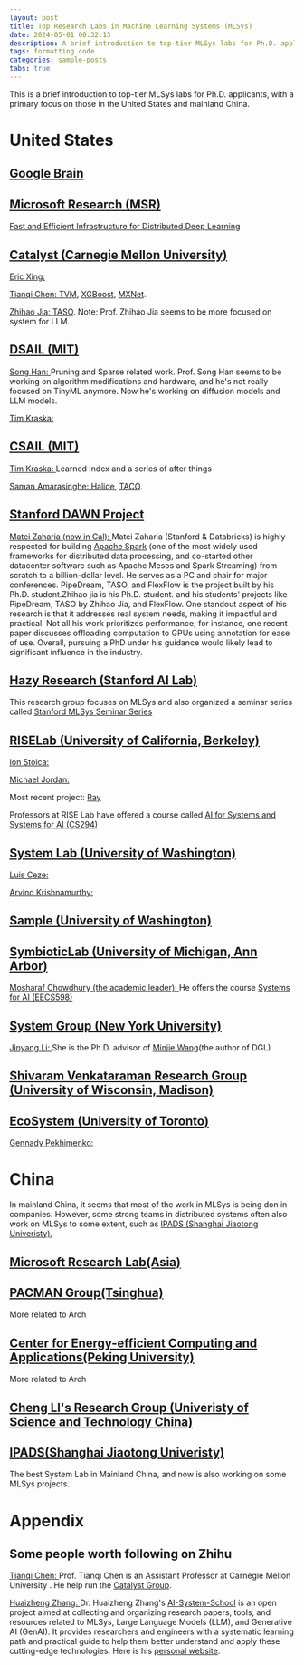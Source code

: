 ```yaml
---
layout: post
title: Top Research Labs in Machine Learning Systems (MLSys)
date: 2024-05-01 00:32:13
description: A brief introduction to top-tier MLSys labs for Ph.D. applicants.
tags: formatting code
categories: sample-posts
tabs: true
---
```

This is a brief introduction to top-tier MLSys labs for Ph.D. applicants, with a primary focus on those in the United States and mainland China.
# United States

## [Google Brain](https://research.google/)

## [Microsoft Research (MSR)](https://www.microsoft.com/en-us/research/)
[Fast and Efficient Infrastructure for Distributed Deep Learning](https://www.microsoft.com/en-us/research/project/fiddle/)

## [Catalyst (Carnegie Mellon University)](https://catalyst.cs.cmu.edu/)
[Eric Xing: ](https://www.cs.cmu.edu/~epxing/)

[Tianqi Chen: ](https://tqchen.com/)[TVM](https://www.usenix.org/conference/osdi18/presentation/chen), [XGBoost](https://arxiv.org/abs/1603.02754), [MXNet](https://www.arxiv.org/abs/1512.01274).

[Zhihao Jia: ](https://www.cs.cmu.edu/~zhihaoj2/)[TASO](chrome-extension://efaidnbmnnnibpcajpcglclefindmkaj/https://cs.stanford.edu/~padon/taso-sosp19.pdf). Note: Prof. Zhihao Jia seems to be more focused on system for LLM.


## [DSAIL (MIT)](https://dsail.csail.mit.edu/)
[Song Han: ](https://hanlab.mit.edu/songhan)Pruning and Sparse related work. Prof. Song Han seems to be working on algorithm modifications and hardware, and he's not really focused on TinyML anymore. Now he's working on diffusion models and LLM models.

[Tim Kraska: ](https://people.csail.mit.edu/kraska/)


## [CSAIL (MIT)](https://www.csail.mit.edu/)
[Tim Kraska: ](https://people.csail.mit.edu/kraska/) Learned Index and a series of after things

[Saman Amarasinghe: ](https://www.csail.mit.edu/person/saman-amarasinghe)[Halide](chrome-extension://efaidnbmnnnibpcajpcglclefindmkaj/https://people.csail.mit.edu/jrk/halide-pldi13.pdf), [TACO](https://tacos.libraries.mit.edu/).

## [Stanford DAWN Project](https://dawn.cs.stanford.edu/)
[Matei Zaharia (now in Cal): ](https://people.eecs.berkeley.edu/~matei/) Matei Zaharia (Stanford & Databricks) is highly respected for building [Apache Spark](https://spark.apache.org/) (one of the most widely used frameworks for distributed data processing, and co-started other datacenter software such as Apache Mesos and Spark Streaming) from scratch to a billion-dollar level. He serves as a PC and chair for major conferences. PipeDream, TASO, and FlexFlow is the project built by his Ph.D. student.Zhihao jia is his Ph.D. student. and  his students' projects like PipeDream, TASO by Zhihao Jia, and FlexFlow. One standout aspect of his research is that it addresses real system needs, making it impactful and practical. Not all his work prioritizes performance; for instance, one recent paper discusses offloading computation to GPUs using annotation for ease of use. Overall, pursuing a PhD under his guidance would likely lead to significant influence in the industry.

## [Hazy Research (Stanford AI Lab)](https://hazyresearch.stanford.edu/index)
This research group focuses on MLSys and also organized a seminar series called [Stanford MLSys Seminar Series](https://mlsys.stanford.edu/)

## [RISELab (University of California, Berkeley)](https://rise.cs.berkeley.edu/)
[Ion Stoica: ](https://people.eecs.berkeley.edu/~istoica/) 

[Michael Jordan: ](https://people.eecs.berkeley.edu/~jordan/)

Most recent project: [Ray](https://rise.cs.berkeley.edu/projects/ray/)

Professors at RISE Lab have offered a course called [AI for Systems and Systems for AI (CS294)](https://ucbrise.github.io/cs294-ai-sys-fa19/)

## [System Lab (University of Washington)](https://www.cs.washington.edu/research/systems)
[Luis Ceze: ](https://homes.cs.washington.edu/~luisceze/) 

[Arvind Krishnamurthy: ](https://www.cs.washington.edu/people/faculty/arvind)

## [Sample (University of Washington)](https://sampl.cs.washington.edu/)

## [SymbioticLab (University of Michigan, Ann Arbor)](https://symbioticlab.org/)
[Mosharaf Chowdhury (the academic leader): ](https://www.mosharaf.com/) He offers the course [Systems for AI (EECS598)](https://github.com/mosharaf/eecs598/tree/w21-ai)


## [System Group (New York University)](http://www.news.cs.nyu.edu/)
[Jinyang Li: ](https://cims.nyu.edu/people/profiles/LI_Jinyang.html) She is the Ph.D. advisor of [Minjie Wang](https://jermainewang.github.io/)(the author of DGL)

## [Shivaram Venkataraman Research Group (University of Wisconsin, Madison)](https://shivaram.org/)


## [EcoSystem (University of Toronto)](https://www.cs.toronto.edu/ecosystem/)
[Gennady Pekhimenko: ](https://www.cs.toronto.edu/~pekhimenko/)


# China
In mainland China, it seems that most of the work in MLSys is being don in companies. However, some strong teams in distributed systems often also work on MLSys to some extent, such as [IPADS (Shanghai Jiaotong Univeristy).](https://ipads.se.sjtu.edu.cn/zh/index.html)

## [Microsoft Research Lab(Asia)](https://www.microsoft.com/en-us/research/group/systems-and-networking-research-group-asia/)

## [PACMAN Group(Tsinghua)](https://pacman.cs.tsinghua.edu.cn/)
More related to Arch

## [Center for Energy-efficient Computing and Applications(Peking University)](https://ceca.pku.edu.cn/people/index.htm)
More related to Arch

## [Cheng LI's Research Group (Univeristy of Science and Technology China)](http://staff.ustc.edu.cn/~chengli7)


## [IPADS(Shanghai Jiaotong Univeristy)](https://ipads.se.sjtu.edu.cn/zh/index.html)
The best System Lab in Mainland China, and now is also working on some MLSys projects.

# Appendix

## Some people worth following on Zhihu
[Tianqi Chen: ](https://www.zhihu.com/people/crowowrk) Prof. Tianqi Chen is an Assistant Professor at Carnegie Mellon University . He help run the [Catalyst Group](https://catalyst.cs.cmu.edu/).

[Huaizheng Zhang: ](https://www.zhihu.com/people/zhanghuaizheng) Dr. Huaizheng Zhang's [AI-System-School](https://github.com/HuaizhengZhang/AI-System-School) is an open project aimed at collecting and organizing research papers, tools, and resources related to MLSys, Large Language Models (LLM), and Generative AI (GenAI). It provides researchers and engineers with a systematic learning path and practical guide to help them better understand and apply these cutting-edge technologies. Here is his [personal website](https://huaizheng.xyz/).
